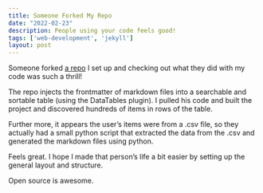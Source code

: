 ```yaml
---
title: Someone Forked My Repo
date: "2022-02-23"
description: People using your code feels good!
tags: ['web-development', 'jekyll']
layout: post
---
```


Someone forked [a repo](https://github.com/leabs/jekyll-product-table) I set up and checking out what they did with my code was such a thrill!

The repo injects the frontmatter of markdown files into a searchable and sortable table (using the DataTables plugin). I pulled his code and built the project and discovered hundreds of items in rows of the table.

Further more, it appears the user’s items were from a .csv file, so they actually had a small python script that extracted the data from the .csv and generated the markdown files using python.

Feels great. I hope I made that person’s life a bit easier by setting up the general layout and structure.

Open source is awesome.